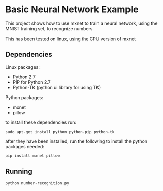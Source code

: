 Basic Neural Network Example 
============================

This project shows how to use mxnet to train a neural network, using the MNIST training set, to recognize numbers

This has been tested on linux, using the CPU version of mxnet

## Dependencies

Linux packages:

- Python 2.7
- PIP for Python 2.7
- Python-TK (python ui library for using TK)

Python packages:

- mxnet
- pillow

to install these dependencies run: 

    sudo apt-get install python python-pip python-tk

after they have been installed, run the following to install the python packages needed:

    pip install mxnet pillow

## Running

    python number-recognition.py
